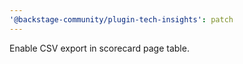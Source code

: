 ```yaml
---
'@backstage-community/plugin-tech-insights': patch
---
```


Enable CSV export in scorecard page table.
